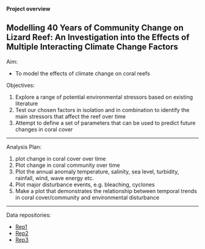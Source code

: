**Project overview**

## Modelling 40 Years of Community Change on Lizard Reef: An Investigation into the Effects of Multiple Interacting Climate Change Factors

Aim:
- To model the effects of climate change on coral reefs


Objectives: 
1. Explore a range of potential environmental stressors based on existing literature 
2. Test our chosen factors in isolation and in combination to identify the main stressors that affect the reef over time
3. Attempt to define a set of parameters that can be used to predict future changes in coral cover

---
Analysis Plan:
1. plot change in coral cover over time
2. Plot change in coral community over time
3. Plot the annual anomaly temperature, salinity, sea level, turbidity, rainfall, wind, wave energy etc.
4. Plot major disturbance events, e.g. bleaching, cyclones
5. Make a plot that demonstrates the relationship between temporal trends in coral cover/community and environmental disturbance 


---
Data repositories:

- [Rep1](https://www.example.com)
- [Rep2](https://www.example.com)
- [Rep3](https://www.example.com)

